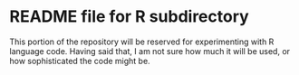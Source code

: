 # README file for R subdirectory

This portion of the repository will be reserved for experimenting with R language code.
Having said that, I am not sure how much it will be used, or how sophisticated the code might be.

